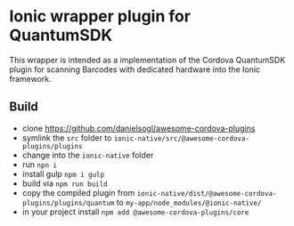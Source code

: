 # Ionic wrapper plugin for QuantumSDK

This wrapper is intended as a implementation of the Cordova QuantumSDK plugin for scanning Barcodes with dedicated hardware into the Ionic framework.

## Build

- clone https://github.com/danielsogl/awesome-cordova-plugins
- symlink the `src` folder to `ionic-native/src/@awesome-cordova-plugins/plugins`
- change into the `ionic-native` folder
- run `npn i`
- install gulp `npm i gulp`
- build via `npm run build`
- copy the compiled plugin from `ionic-native/dist/@awesome-cordova-plugins/plugins/quantum` to `my-app/node_modules/@ionic-native/`
- in your project install `npm add @awesome-cordova-plugins/core`
